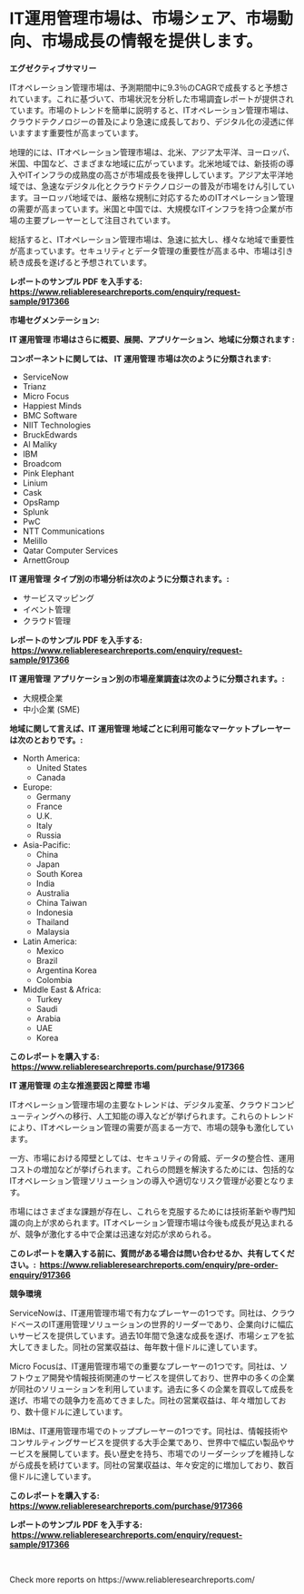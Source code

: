 <p><h1>IT運用管理市場は、市場シェア、市場動向、市場成長の情報を提供します。</h1></p><p><strong>エグゼクティブサマリー</strong></p>
<p><p>ITオペレーション管理市場は、予測期間中に9.3％のCAGRで成長すると予想されています。これに基づいて、市場状況を分析した市場調査レポートが提供されています。市場のトレンドを簡単に説明すると、ITオペレーション管理市場は、クラウドテクノロジーの普及により急速に成長しており、デジタル化の浸透に伴いますます重要性が高まっています。</p><p>地理的には、ITオペレーション管理市場は、北米、アジア太平洋、ヨーロッパ、米国、中国など、さまざまな地域に広がっています。北米地域では、新技術の導入やITインフラの成熟度の高さが市場成長を後押ししています。アジア太平洋地域では、急速なデジタル化とクラウドテクノロジーの普及が市場をけん引しています。ヨーロッパ地域では、厳格な規制に対応するためのITオペレーション管理の需要が高まっています。米国と中国では、大規模なITインフラを持つ企業が市場の主要プレーヤーとして注目されています。</p><p>総括すると、ITオペレーション管理市場は、急速に拡大し、様々な地域で重要性が高まっています。セキュリティとデータ管理の重要性が高まる中、市場は引き続き成長を遂げると予想されています。</p></p>
<p><strong>レポートのサンプル PDF を入手する: <a href="https://www.reliableresearchreports.com/enquiry/request-sample/917366">https://www.reliableresearchreports.com/enquiry/request-sample/917366</a></strong></p>
<p><strong>市場セグメンテーション:</strong></p>
<p><strong> IT 運用管理 市場はさらに概要、展開、アプリケーション、地域に分類されます :</strong></p>
<p><strong>コンポーネントに関しては、 IT 運用管理 市場は次のように分類されます: &nbsp;</strong></p>
<p><ul><li>ServiceNow</li><li>Trianz</li><li>Micro Focus</li><li>Happiest Minds</li><li>BMC Software</li><li>NIIT Technologies</li><li>BruckEdwards</li><li>Al Maliky</li><li>IBM</li><li>Broadcom</li><li>Pink Elephant</li><li>Linium</li><li>Cask</li><li>OpsRamp</li><li>Splunk</li><li>PwC</li><li>NTT Communications</li><li>Melillo</li><li>Qatar Computer Services</li><li>ArnettGroup</li></ul></p>
<p><strong> IT 運用管理 タイプ別の市場分析は次のように分類されます。:</strong></p>
<p><ul><li>サービスマッピング</li><li>イベント管理</li><li>クラウド管理</li></ul></p>
<p><strong>レポートのサンプル PDF を入手する: &nbsp;<a href="https://www.reliableresearchreports.com/enquiry/request-sample/917366">https://www.reliableresearchreports.com/enquiry/request-sample/917366</a></strong></p>
<p><strong> IT 運用管理 アプリケーション別の市場産業調査は次のように分類されます。:</strong></p>
<p><ul><li>大規模企業</li><li>中小企業 (SME)</li></ul></p>
<p><strong>地域に関して言えば、IT 運用管理 地域ごとに利用可能なマーケットプレーヤーは次のとおりです。:</strong></p>
<p><ul>
    <li>
        North America:
        <ul>
            <li>United States</li>
            <li>Canada</li>
        </ul>
    </li>
    <li>
        Europe:
        <ul>
            <li>Germany</li>
            <li>France</li>
            <li>U.K.</li>
            <li>Italy</li>
            <li>Russia</li>
        </ul>
    </li>
    <li>
        Asia-Pacific:
        <ul>
            <li>China</li>
            <li>Japan</li>
            <li>South Korea</li>
            <li>India</li>
            <li>Australia</li>
            <li>China Taiwan</li>
            <li>Indonesia</li>
            <li>Thailand</li>
            <li>Malaysia</li>
        </ul>
    </li>
    <li>
        Latin America:
        <ul>
            <li>Mexico</li>
            <li>Brazil</li>
            <li>Argentina Korea</li>
            <li>Colombia</li>
        </ul>
    </li>
    <li>
        Middle East & Africa:
        <ul>
            <li>Turkey</li>
            <li>Saudi</li>
            <li>Arabia</li>
            <li>UAE</li>
            <li>Korea</li>
        </ul>
    </li>
    </ul></p>
<p><strong>このレポートを購入する: &nbsp;<a href="https://www.reliableresearchreports.com/purchase/917366">https://www.reliableresearchreports.com/purchase/917366</a></strong></p>
<p><strong>IT 運用管理 の主な推進要因と障壁 市場</strong></p>
<p><p>ITオペレーション管理市場の主要なトレンドは、デジタル変革、クラウドコンピューティングへの移行、人工知能の導入などが挙げられます。これらのトレンドにより、ITオペレーション管理の需要が高まる一方で、市場の競争も激化しています。</p><p>一方、市場における障壁としては、セキュリティの脅威、データの整合性、運用コストの増加などが挙げられます。これらの問題を解決するためには、包括的なITオペレーション管理ソリューションの導入や適切なリスク管理が必要となります。</p><p>市場にはさまざまな課題が存在し、これらを克服するためには技術革新や専門知識の向上が求められます。ITオペレーション管理市場は今後も成長が見込まれるが、競争が激化する中で企業は迅速な対応が求められる。</p></p>
<p><strong>このレポートを購入する前に、質問がある場合は問い合わせるか、共有してください。:&nbsp; <a href="https://www.reliableresearchreports.com/enquiry/pre-order-enquiry/917366">https://www.reliableresearchreports.com/enquiry/pre-order-enquiry/917366</a></strong></p>
<p><strong>競争環境</strong></p>
<p><p>ServiceNowは、IT運用管理市場で有力なプレーヤーの1つです。同社は、クラウドベースのIT運用管理ソリューションの世界的リーダーであり、企業向けに幅広いサービスを提供しています。過去10年間で急速な成長を遂げ、市場シェアを拡大してきました。同社の営業収益は、毎年数十億ドルに達しています。</p><p>Micro Focusは、IT運用管理市場での重要なプレーヤーの1つです。同社は、ソフトウェア開発や情報技術関連のサービスを提供しており、世界中の多くの企業が同社のソリューションを利用しています。過去に多くの企業を買収して成長を遂げ、市場での競争力を高めてきました。同社の営業収益は、年々増加しており、数十億ドルに達しています。</p><p>IBMは、IT運用管理市場でのトッププレーヤーの1つです。同社は、情報技術やコンサルティングサービスを提供する大手企業であり、世界中で幅広い製品やサービスを展開しています。長い歴史を持ち、市場でのリーダーシップを維持しながら成長を続けています。同社の営業収益は、年々安定的に増加しており、数百億ドルに達しています。</p></p>
<p><strong>このレポートを購入する: &nbsp; <a href="https://www.reliableresearchreports.com/purchase/917366">https://www.reliableresearchreports.com/purchase/917366</a></strong></p>
<p><strong>レポートのサンプル PDF を入手する: &nbsp;<a href="https://www.reliableresearchreports.com/enquiry/request-sample/917366">https://www.reliableresearchreports.com/enquiry/request-sample/917366</a></strong><strong></strong></p>
<p>&nbsp;</p>
<p>Check more reports on https://www.reliableresearchreports.com/</p>